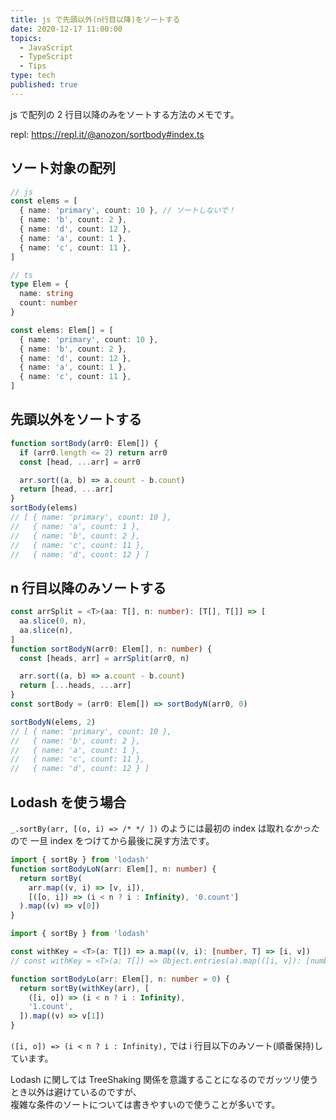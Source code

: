 ```yaml
---
title: js で先頭以外(n行目以降)をソートする
date: 2020-12-17 11:00:00
topics:
  - JavaScript
  - TypeScript
  - Tips
type: tech
published: true
---
```


js で配列の 2 行目以降のみをソートする方法のメモです。

repl: https://repl.it/@anozon/sortbody#index.ts

## ソート対象の配列

```ts
// js
const elems = [
  { name: 'primary', count: 10 }, // ソートしないで！
  { name: 'b', count: 2 },
  { name: 'd', count: 12 },
  { name: 'a', count: 1 },
  { name: 'c', count: 11 },
]

// ts
type Elem = {
  name: string
  count: number
}

const elems: Elem[] = [
  { name: 'primary', count: 10 },
  { name: 'b', count: 2 },
  { name: 'd', count: 12 },
  { name: 'a', count: 1 },
  { name: 'c', count: 11 },
]
```

## 先頭以外をソートする

```ts
function sortBody(arr0: Elem[]) {
  if (arr0.length <= 2) return arr0
  const [head, ...arr] = arr0

  arr.sort((a, b) => a.count - b.count)
  return [head, ...arr]
}
sortBody(elems)
// [ { name: 'primary', count: 10 },
//   { name: 'a', count: 1 },
//   { name: 'b', count: 2 },
//   { name: 'c', count: 11 },
//   { name: 'd', count: 12 } ]
```

## n 行目以降のみソートする

```ts
const arrSplit = <T>(aa: T[], n: number): [T[], T[]] => [
  aa.slice(0, n),
  aa.slice(n),
]
function sortBodyN(arr0: Elem[], n: number) {
  const [heads, arr] = arrSplit(arr0, n)

  arr.sort((a, b) => a.count - b.count)
  return [...heads, ...arr]
}
const sortBody = (arr0: Elem[]) => sortBodyN(arr0, 0)

sortBodyN(elems, 2)
// [ { name: 'primary', count: 10 },
//   { name: 'b', count: 2 },
//   { name: 'a', count: 1 },
//   { name: 'c', count: 11 },
//   { name: 'd', count: 12 } ]
```

## Lodash を使う場合

`_.sortBy(arr, [(o, i) => /* */ ])` のようには最初の index は取れ*なかった*ので
一旦 index をつけてから最後に戻す方法です。

```ts
import { sortBy } from 'lodash'
function sortBodyLoN(arr: Elem[], n: number) {
  return sortBy(
    arr.map((v, i) => [v, i]),
    [([o, i]) => (i < n ? i : Infinity), '0.count']
  ).map((v) => v[0])
}
```

```ts
import { sortBy } from 'lodash'

const withKey = <T>(a: T[]) => a.map((v, i): [number, T] => [i, v])
// const withKey = <T>(a: T[]) => Object.entries(a).map(([i, v]): [number, T] => [Number(i), v])

function sortBodyLo(arr: Elem[], n: number = 0) {
  return sortBy(withKey(arr), [
    ([i, o]) => (i < n ? i : Infinity),
    '1.count',
  ]).map((v) => v[1])
}
```

`([i, o]) => (i < n ? i : Infinity),` では i 行目以下のみソート(順番保持)しています。

Lodash に関しては TreeShaking 関係を意識することになるのでガッツリ使うとき以外は避けているのですが、  
複雑な条件のソートについては書きやすいので使うことが多いです。
